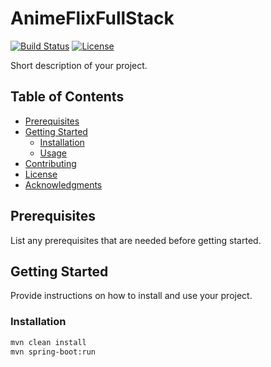 # AnimeFlixFullStack

[![Build Status](https://travis-ci.org/username/repository.svg?branch=master)](https://travis-ci.org/username/repository)
[![License](https://img.shields.io/badge/license-MIT-blue.svg)](https://opensource.org/licenses/MIT)

Short description of your project.

## Table of Contents

- [Prerequisites](#prerequisites)
- [Getting Started](#getting-started)
  - [Installation](#installation)
  - [Usage](#usage)
- [Contributing](#contributing)
- [License](#license)
- [Acknowledgments](#acknowledgments)

## Prerequisites

List any prerequisites that are needed before getting started.

## Getting Started

Provide instructions on how to install and use your project.

### Installation

```bash
mvn clean install
mvn spring-boot:run